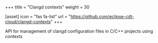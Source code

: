 +++
title = "Clangd contexts"
weight = 30

[asset]
  icon = "fas fa-list"
  url = "https://github.com/eclipse-cdt-cloud/clangd-contexts"
+++

API for management of clangd configuration files in C/C++ projects using contexts
